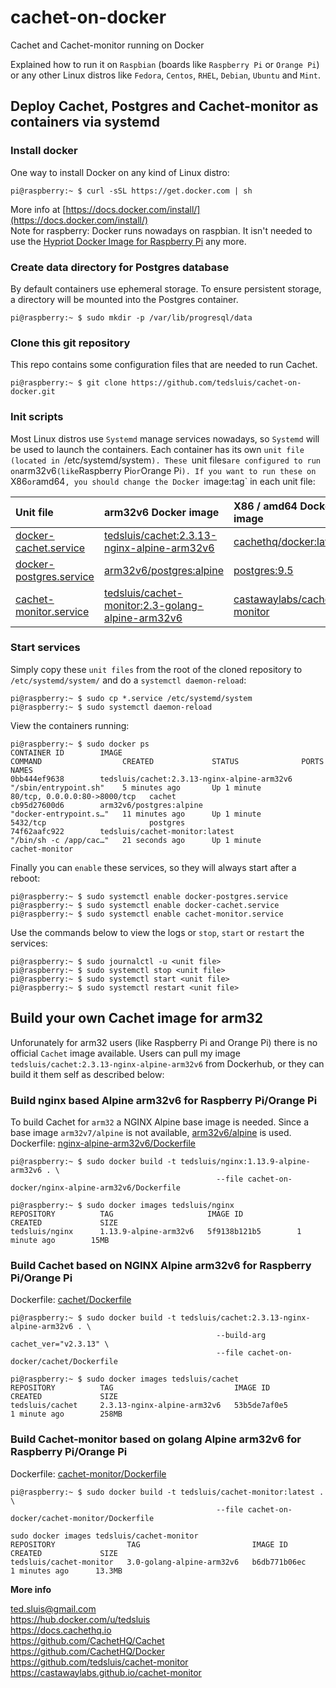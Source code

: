 # cachet-on-docker
Cachet and Cachet-monitor running on Docker
  
Explained how to run it on `Raspbian` (boards like `Raspberry Pi` or `Orange Pi`) or any other Linux distros like `Fedora`, `Centos`, `RHEL`, `Debian`, `Ubuntu` and `Mint`.  
  
## Deploy Cachet, Postgres and Cachet-monitor as containers via systemd  
  
### Install docker  
One way to install Docker on any kind of Linux distro:  
```
pi@raspberry:~ $ curl -sSL https://get.docker.com | sh
```
More info at [https://docs.docker.com/install/](https://docs.docker.com/install/)  
Note for raspberry: Docker runs nowadays on raspbian. It isn't needed to use the [Hypriot Docker Image for Raspberry Pi](https://blog.hypriot.com/getting-started-with-docker-on-your-arm-device/) any more.  
  
### Create data directory for Postgres database  
By default containers use ephemeral storage. To ensure persistent storage, a directory will be mounted into the Postgres container.   
```
pi@raspberry:~ $ sudo mkdir -p /var/lib/progresql/data
```
  
### Clone this git repository  
This repo contains some configuration files that are needed to run Cachet.  
```
pi@raspberry:~ $ git clone https://github.com/tedsluis/cachet-on-docker.git
```  
   
### Init scripts  
Most Linux distros use `Systemd` manage services nowadays, so `Systemd` will be used to launch the containers. Each container has its own `unit file (located in `/etc/systemd/system`). These `unit files` are configured to run on `arm32v6` (like `Raspberry Pi` or `Orange Pi`). If you want to run these on `X86` or `amd64`, you should change the Docker `image:tag` in each unit file:  

| Unit file                                                                                                   | arm32v6 Docker image                                                                                   | X86 / amd64 Docker image                                                               |
| :---------------------------------------------------------------------------------------------------------- | :----------------------------------------------------------------------------------------------------- | :------------------------------------------------------------------------------------- |
| [docker-cachet.service](https://github.com/tedsluis/cachet-on-docker/blob/master/docker-cachet.service)     | [tedsluis/cachet:2.3.13-nginx-alpine-arm32v6](https://hub.docker.com/r/tedsluis/cachet/)               | [cachethq/docker:latest](https://hub.docker.com/r/cachethq/docker/)                    |
| [docker-postgres.service](https://github.com/tedsluis/cachet-on-docker/blob/master/docker-postgres.service) | [arm32v6/postgres:alpine](https://hub.docker.com/r/arm32v6/postgres/)                                  | [postgres:9.5](https://hub.docker.com/_/postgres/)                                     |
| [cachet-monitor.service](https://github.com/tedsluis/cachet-on-docker/blob/master/cachet-monitor.service)   | [tedsluis/cachet-monitor:2.3-golang-alpine-arm32v6](https://hub.docker.com/r/tedsluis/cachet-monitor/) | [castawaylabs/cachet-monitor](https://hub.docker.com/r/castawaylabs/cachet-monitor/)   |
 
### Start services  
Simply copy these `unit files` from the root of the cloned repository to `/etc/systemd/system/` and do a `systemctl daemon-reload`:  
```
pi@raspberry:~ $ sudo cp *.service /etc/systemd/system
pi@raspberry:~ $ sudo systemctl daemon-reload
```
  
View the containers running:  
```
pi@raspberry:~ $ sudo docker ps
CONTAINER ID        IMAGE                                         COMMAND                  CREATED             STATUS              PORTS                          NAMES
0bb444ef9638        tedsluis/cachet:2.3.13-nginx-alpine-arm32v6   "/sbin/entrypoint.sh"    5 minutes ago       Up 1 minute         80/tcp, 0.0.0.0:80->8000/tcp   cachet
cb95d27600d6        arm32v6/postgres:alpine                       "docker-entrypoint.s…"   11 minutes ago      Up 1 minute         5432/tcp                       postgres
74f62aafc922        tedsluis/cachet-monitor:latest                "/bin/sh -c /app/cac…"   21 seconds ago      Up 1 minute                                        cachet-monitor
``` 
  
Finally you can `enable` these services, so they will always start after a reboot:   
```
pi@raspberry:~ $ sudo systemctl enable docker-postgres.service
pi@raspberry:~ $ sudo systemctl enable docker-cachet.service
pi@raspberry:~ $ sudo systemctl enable cachet-monitor.service
```
  
Use the commands below to view the logs or `stop`, `start` or `restart` the services:  
```
pi@raspberry:~ $ sudo journalctl -u <unit file>
pi@raspberry:~ $ sudo systemctl stop <unit file>
pi@raspberry:~ $ sudo systemctl start <unit file>
pi@raspberry:~ $ sudo systemctl restart <unit file>
```
  
## Build your own Cachet image for arm32
Unforunately for arm32 users (like Raspberry Pi and Orange Pi) there is no official `Cachet` image available. Users can pull my image `tedsluis/cachet:2.3.13-nginx-alpine-arm32v6` from Dockerhub, or they can build it them self as described below:  
  
### Build nginx based Alpine arm32v6 for Raspberry Pi/Orange Pi
To build Cachet for `arm32` a NGINX Alpine base image is needed. Since a base image `arm32v7/alpine` is not available, [arm32v6/alpine](https://hub.docker.com/r/arm32v6/alpine/) is used.  
Dockerfile: [nginx-alpine-arm32v6/Dockerfile](https://github.com/tedsluis/cachet-on-docker/blob/master/nginx-alpine-arm32v6/Dockerfile)  
```
pi@raspberry:~ $ sudo docker build -t tedsluis/nginx:1.13.9-alpine-arm32v6 . \
                                              --file cachet-on-docker/nginx-alpine-arm32v6/Dockerfile

pi@raspberry:~ $ sudo docker images tedsluis/nginx
REPOSITORY          TAG                     IMAGE ID            CREATED             SIZE
tedsluis/nginx      1.13.9-alpine-arm32v6   5f9138b121b5        1 minute ago        15MB

```
  
### Build Cachet based on NGINX Alpine arm32v6 for Raspberry Pi/Orange Pi
Dockerfile: [cachet/Dockerfile](https://github.com/tedsluis/cachet-on-docker/blob/master/cachet/Dockerfile)
```
pi@raspberry:~ $ sudo docker build -t tedsluis/cachet:2.3.13-nginx-alpine-arm32v6 . \
                                              --build-arg cachet_ver="v2.3.13" \
                                              --file cachet-on-docker/cachet/Dockerfile

pi@raspberry:~ $ sudo docker images tedsluis/cachet
REPOSITORY          TAG                           IMAGE ID            CREATED             SIZE
tedsluis/cachet     2.3.13-nginx-alpine-arm32v6   53b5de7af0e5        1 minute ago        258MB 
```
  
### Build Cachet-monitor based on golang Alpine arm32v6 for Raspberry Pi/Orange Pi
Dockerfile: [cachet-monitor/Dockerfile](https://github.com/tedsluis/cachet-on-docker/blob/master/cachet-monitor/Dockerfile)
```
pi@raspberry:~ $ sudo docker build -t tedsluis/cachet-monitor:latest . \
                                              --file cachet-on-docker/cachet-monitor/Dockerfile 

sudo docker images tedsluis/cachet-monitor
REPOSITORY                TAG                         IMAGE ID            CREATED             SIZE
tedsluis/cachet-monitor   3.0-golang-alpine-arm32v6   b6db771b06ec        1 minutes ago      13.3MB
```
  
**More info**  
  
ted.sluis@gmail.com  
https://hub.docker.com/u/tedsluis  
https://docs.cachethq.io  
https://github.com/CachetHQ/Cachet  
https://github.com/CachetHQ/Docker  
https://github.com/tedsluis/cachet-monitor  
https://castawaylabs.github.io/cachet-monitor  

